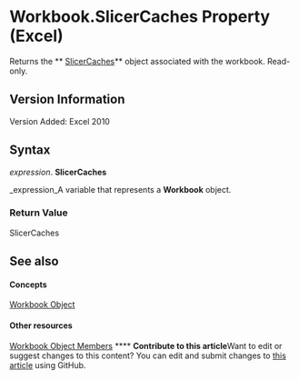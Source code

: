 
# Workbook.SlicerCaches Property (Excel)

Returns the  ** [SlicerCaches](d6097f70-cdc7-3be7-575c-cf43a0765e10.md)** object associated with the workbook. Read-only.


## Version Information

Version Added: Excel 2010 


## Syntax

 _expression_. **SlicerCaches**

 _expression_A variable that represents a  **Workbook** object.


### Return Value

SlicerCaches


## See also


#### Concepts


 [Workbook Object](8c00aa60-c974-eed3-0812-3c9625eb0d4c.md)
#### Other resources


 [Workbook Object Members](dce102a3-25de-3ff4-2ce5-bc56e08baca7.md)
****   **Contribute to this article**Want to edit or suggest changes to this content? You can edit and submit changes to  [this article](https://github.com/jhershey00/VBA_Excel_Test/OpenXMLCon/articles/1ebb7fd1-1742-815a-b4bb-4d25d6c9e705.md) using GitHub.

